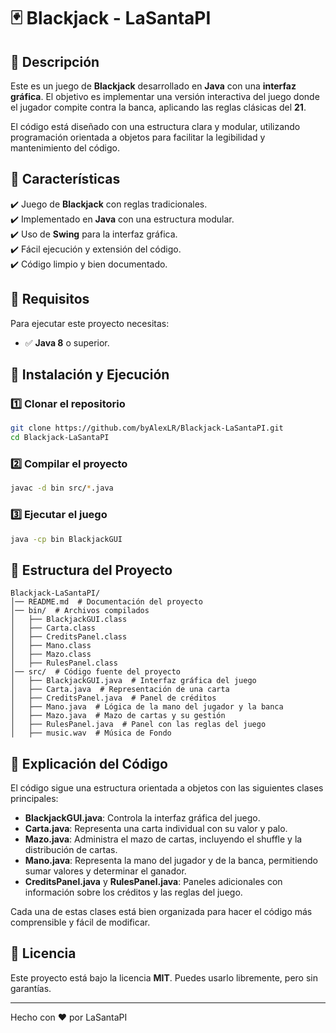 # 🃏 Blackjack - LaSantaPI

## 📌 Descripción
Este es un juego de **Blackjack** desarrollado en **Java** con una **interfaz gráfica**. El objetivo es implementar una versión interactiva del juego donde el jugador compite contra la banca, aplicando las reglas clásicas del **21**.

El código está diseñado con una estructura clara y modular, utilizando programación orientada a objetos para facilitar la legibilidad y mantenimiento del código.

## 🎯 Características
✔️ Juego de **Blackjack** con reglas tradicionales.<br>
✔️ Implementado en **Java** con una estructura modular.<br>
✔️ Uso de **Swing** para la interfaz gráfica.<br>
✔️ Fácil ejecución y extensión del código.<br>
✔️ Código limpio y bien documentado.<br>

## 🔧 Requisitos
Para ejecutar este proyecto necesitas:
- ✅ **Java 8** o superior.

## 🚀 Instalación y Ejecución
### 1️⃣ Clonar el repositorio
```sh
git clone https://github.com/byAlexLR/Blackjack-LaSantaPI.git
cd Blackjack-LaSantaPI
```

### 2️⃣ Compilar el proyecto
```sh
javac -d bin src/*.java
```

### 3️⃣ Ejecutar el juego
```sh
java -cp bin BlackjackGUI
```

## 📂 Estructura del Proyecto
```
Blackjack-LaSantaPI/
│── README.md  # Documentación del proyecto
│── bin/  # Archivos compilados
│   ├── BlackjackGUI.class
│   ├── Carta.class
│   ├── CreditsPanel.class
│   ├── Mano.class
│   ├── Mazo.class
│   ├── RulesPanel.class
│── src/  # Código fuente del proyecto
│   ├── BlackjackGUI.java  # Interfaz gráfica del juego
│   ├── Carta.java  # Representación de una carta
│   ├── CreditsPanel.java  # Panel de créditos
│   ├── Mano.java  # Lógica de la mano del jugador y la banca
│   ├── Mazo.java  # Mazo de cartas y su gestión
│   ├── RulesPanel.java  # Panel con las reglas del juego
│   ├── music.wav  # Música de Fondo
```

## 📜 Explicación del Código
El código sigue una estructura orientada a objetos con las siguientes clases principales:

- **BlackjackGUI.java**: Controla la interfaz gráfica del juego.
- **Carta.java**: Representa una carta individual con su valor y palo.
- **Mazo.java**: Administra el mazo de cartas, incluyendo el shuffle y la distribución de cartas.
- **Mano.java**: Representa la mano del jugador y de la banca, permitiendo sumar valores y determinar el ganador.
- **CreditsPanel.java** y **RulesPanel.java**: Paneles adicionales con información sobre los créditos y las reglas del juego.

Cada una de estas clases está bien organizada para hacer el código más comprensible y fácil de modificar.

## 📄 Licencia
Este proyecto está bajo la licencia **MIT**. Puedes usarlo libremente, pero sin garantías.

---
Hecho con ❤️ por LaSantaPI

